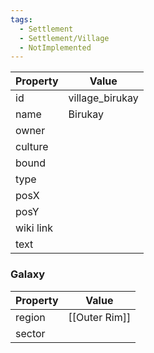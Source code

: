 ```yaml
---
tags:
  - Settlement
  - Settlement/Village
  - NotImplemented
---
```


| Property  | Value           |
| --------- | --------------- |
| id        | village_birukay |
| name      | Birukay         |
| owner     |                 |
| culture   |                 |
| bound     |                 |
| type      |                 |
| posX      |                 |
| posY      |                 |
| wiki link |                 |
| text      |                 |

### Galaxy
| Property | Value         |
| -------- | ------------- |
| region   | [[Outer Rim]] |
| sector   |               |
